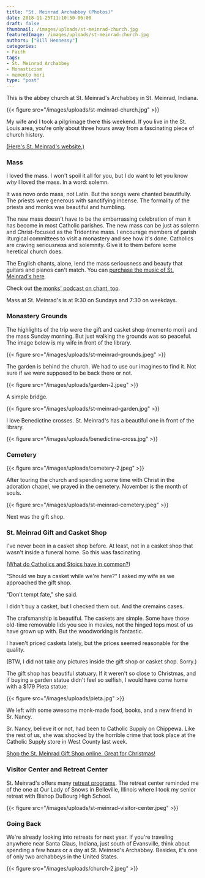 ```yaml
---
title: "St. Meinrad Archabbey (Photos)"
date: 2018-11-25T11:10:50-06:00
draft: false
thumbnail: /images/uploads/st-meinrad-church.jpg
featuredImage: /images/uploads/st-meinrad-church.jpg
authors: ["Bill Hennessy"]
categories:
- Faith
tags:
- St. Meinrad Archabbey
- Monasticism
- memento mori
type: "post"
---
```


This is the abbey church at St. Meinrad's Archabbey in St. Meinrad, Indiana.

{{< figure src="/images/uploads/st-meinrad-church.jpg" >}}

My wife and I took a pilgrimage there this weekend. If you live in the St. Louis area, you're only about three hours away from a fascinating piece of church history. 

[(Here's St. Meinrad's website.)](https://www.saintmeinrad.org/)

### Mass

I loved the mass. I won't spoil it all for you, but I do want to let you know *why* I loved the mass. In a word: solemn. 

It was novo ordo mass, not Latin. But the songs were chanted beautifully. The priests were generous with sanctifying incense. The formality of the priests and monks was beautiful and humbling. 

The new mass doesn't have to be the embarrassing celebration of man it has become in most Catholic parishes. The new mass can be just as solemn and Christ-focused as the Tridentine mass. I encourage members of parish liturgical committees to visit a monastery and see how it's done. Catholics are craving seriousness and solemnity. Give it to them before some heretical church does. 

The English chants, alone, lend the mass seriousness and beauty that guitars and pianos can't match. You can [purchase the music of St. Meinrad's here](http://www.lulu.com/spotlight/saintmeinradmusic). 

Check out [the monks' podcast on chant, too](https://www.saintmeinrad.edu/seminary-blog/echoes-from-the-bell-tower/posts/2017/chant-drinking-god-straight/?blogtype=s). 

Mass at St. Meinrad's is at 9:30 on Sundays and 7:30 on weekdays. 

### Monastery Grounds

The highlights of the trip were the gift and casket shop (memento mori) and the mass Sunday morning. But just walking the grounds was so peaceful. The image below is my wife in front of the library.

{{< figure src="/images/uploads/st-meinrad-grounds.jpeg" >}}

The garden is behind the church. We had to use our imagines to find it. Not sure if we were supposed to be back there or not. 

{{< figure src="/images/uploads/garden-2.jpeg" >}}

A simple bridge.

{{< figure src="/images/uploads/st-meinrad-garden.jpg" >}}


I love Benedictine crosses. St. Meinrad's has a beautiful one in front of the library.

{{< figure src="/images/uploads/benedictine-cross.jpg" >}}

### Cemetery

{{< figure src="/images/uploads/cemetery-2.jpeg" >}}


After touring the church and spending some time with Christ in the adoration chapel, we prayed in the cemetery. November is the month of souls. 

{{< figure src="/images/uploads/st-meinrad-cemetery.jpeg" >}}

Next was the gift shop.

### St. Meinrad Gift and Casket Shop

I've never been in a casket shop before. At least, not in a casket shop that wasn't inside a funeral home. So this was fascinating. 

([What do Catholics and Stoics have in common?](https://www.hennessysview.com/2018/11/01/what-do-stoics-and-catholics-have-in-common/))

"Should we buy a casket while we're here?" I asked my wife as we approached the gift shop.

"Don't tempt fate," she said. 

I didn't buy a casket, but I checked them out. And the cremains cases. 

The crafsmanship is beautiful. The caskets are simple. Some have those old-time removable lids you see in movies, not the hinged tops most of us have grown up with. But the woodworking is fantastic. 

I haven't priced caskets lately, but the prices seemed reasonable for the quality. 

(BTW, I did not take any pictures inside the gift shop or casket shop. Sorry.)

The gift shop has beautiful statuary. If it weren't so close to Christmas, and if buying a garden statue didn't feel so selfish, I would have come home with a $179 Pieta statue:

{{< figure src="/images/uploads/pieta.jpg" >}}

We left with some awesome monk-made food, books, and a new friend in Sr. Nancy. 

Sr. Nancy, believe it or not, had been to Catholic Supply on Chippewa. Like the rest of us, she was shocked by the horrible crime that took place at the Catholic Supply store in West County last week. 

[Shop the St. Meinrad Gift Shop online. Great for Christmas!](https://smagiftshop.com/)

### Visitor Center and Retreat Center

St. Meinrad's offers many [retreat programs](https://www.saintmeinrad.org/retreats/). The retreat center reminded me of the one at Our Lady of Snows in Belleville, Illinois where I took my senior retreat with Bishop DuBourg High School. 

{{< figure src="/images/uploads/st-meinrad-visitor-center.jpeg" >}}

### Going Back

We're already looking into retreats for next year. If you're traveling anywhere near Santa Claus, Indiana, just south of Evansville, think about spending a few hours or a day at St. Meinrad's Archabbey. Besides, it's one of only two archabbeys in the United States. 

{{< figure src="/images/uploads/church-2.jpeg" >}}
